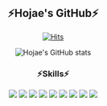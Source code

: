 <div align="center">
  <h2>⚡Hojae's GitHub⚡</h2>

[![Hits](https://hits.seeyoufarm.com/api/count/incr/badge.svg?url=https%3A%2F%2Fgithub.com%2Fleospurs&count_bg=%236F3DC8&title_bg=%23292323&icon=github.svg&icon_color=%23E7E7E7&title=GitHub&edge_flat=false)](https://hits.seeyoufarm.com)                                          

![Hojae's GitHub stats](https://github-readme-stats.vercel.app/api?username=leospurs&show_icons=true&theme=radical)

  <h3>⚡Skills⚡</h3>
  <img src="https://img.shields.io/badge/Java-007396?style=flat-square&logo=java&logoColor=white"/>
  <img src="https://img.shields.io/badge/Spring-6DB33F?style=flat-square&logo=spring&logoColor=white"/>
  <img src="https://img.shields.io/badge/HTML5-E34F26?style=flat-square&logo=html5&logoColor=white"/>
  <img src="https://img.shields.io/badge/CSS3-1572B6?style=flat-square&logo=css3&logoColor=white"/>
  <img src="https://img.shields.io/badge/JavaScript-F7DF1E?style=flat-square&logo=javascript&logoColor=black"/>
  <img src="https://img.shields.io/badge/MySQL-4479A1?style=flat-square&logo=mysql&logoColor=white"/>
  <img src="https://img.shields.io/badge/Bootstrap-7952B3?style=flat-square&logo=bootstrap&logoColor=white"/>
  <img src="https://img.shields.io/badge/jQuery-0769AD?style=flat-square&logo=jquery&logoColor=white"/>
  <img src="https://img.shields.io/badge/Vue.js-4FC08D?style=flat-square&logo=vuedotjs&logoColor=black"/>
  
  

</div>
